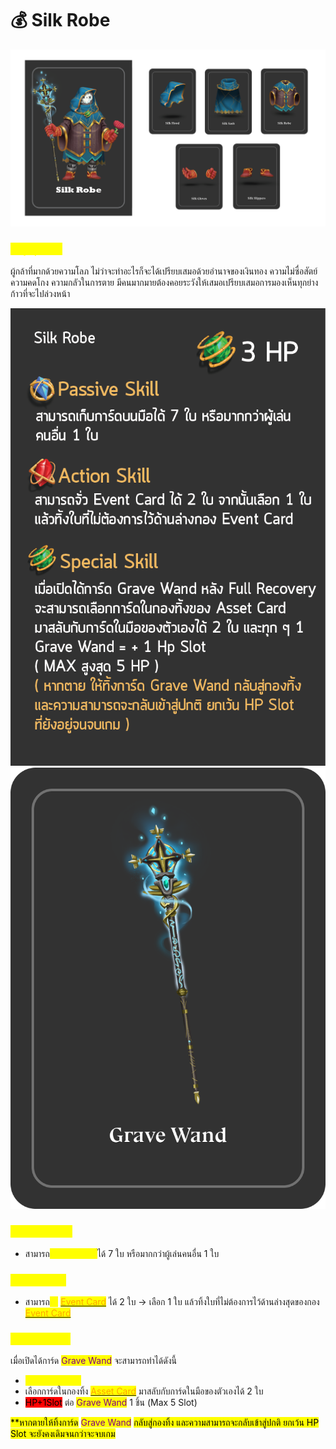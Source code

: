 # 💰 Silk Robe

![Silk Robe](<../.gitbook/assets/Silk Robe.png>)

### <mark style="color:yellow;">ข้อมูลชุดเกราะ</mark>

ผู้กล้าที่มากด้วยความโลภ ไม่ว่าจะทำอะไรก็จะได้เปรียบเสมอด้วยอำนาจของเงินทอง ความไม่ซื่อสัตย์ ความคดโกง ความกลัวในการตาย มีคนมากมายต้องคอยระวังให้เสมอเปรียบเสมอการมองเห็นทุกย่างก้าวที่จะไปล่วงหน้า

![](<../.gitbook/assets/B (7).png>) ![](<../.gitbook/assets/2 ใบ grave-wand.png>)

### <mark style="color:yellow;">Passive Skill</mark>

* สามารถ<mark style="color:yellow;">เก็บการ์ดบนมือ</mark>ได้ 7 ใบ หรือมากกว่าผู้เล่นคนอื่น 1 ใบ

### <mark style="color:yellow;">Action Skill</mark>

* สามารถ<mark style="color:yellow;">จั่ว</mark> [<mark style="color:orange;">Event Card</mark>](../event-card.md) ได้ 2 ใบ -> เลือก 1 ใบ แล้วทิ้งใบที่ไม่ต้องการไว้ด้านล่างสุดของกอง [<mark style="color:orange;">Event Card</mark>](../event-card.md)<mark style="color:orange;"></mark>

### <mark style="color:yellow;">Special Skill</mark>

เมื่อเปิดได้การ์ด <mark style="color:purple;">Grave Wand</mark> จะสามารถทำได้ดังนี้

* <mark style="color:yellow;">Full Recovery</mark>
* เลือกการ์ดในกองทิ้ง <mark style="color:orange;"></mark> [<mark style="color:orange;">Asset Card</mark>](./) มาสลับกับการ์ดในมือของตัวเองได้ 2 ใบ
* <mark style="background-color:red;">HP+1Slot</mark> ต่อ <mark style="color:purple;">Grave Wand</mark> 1 ชิ้น (Max 5 Slot)

<mark style="background-color:yellow;">\*\*หากตายให้ทิ้งการ์ด</mark> <mark style="color:purple;background-color:yellow;">Grave Wand</mark> <mark style="background-color:yellow;">กลับสู่กองทิ้ง และความสามารถจะกลับเข้าสู่ปกติ ยกเว้น HP Slot จะยังคงเดิมจนกว่าจะจบเกม</mark>
